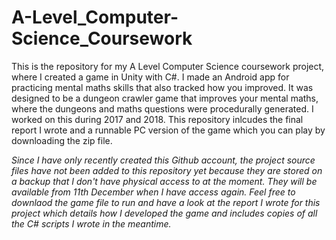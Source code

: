 # A-Level_Computer-Science_Coursework

This is the repository for my A Level Computer Science coursework project, where I created a game in Unity with C#. I made an Android app for practicing mental maths skills that also tracked how you improved. It was designed to be a dungeon crawler game that improves your mental maths, where the dungeons and maths questions were procedurally generated. I worked on this during 2017 and 2018. This repository inlcudes the final report I wrote and a runnable PC version of the game which you can play by downloading the zip file. 

*Since I have only recently created this Github account, the project source files have not been added to this repository yet because they are stored on a backup that I don't have physical access to at the moment. They will be available from 11th December when I have access again. Feel free to downlaod the game file to run and have a look at the report I wrote for this project which details how I developed the game and includes copies of all the C# scripts I wrote in the meantime.*
